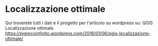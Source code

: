 # Localizzazione ottimale

Qui troverete tutti i dati e il progetto per l'articolo su wordpress su: QGIS Localizzazione ottimale
https://pigrecoinfinito.wordpress.com/2016/01/06/qgis-localizzazione-ottimale/

